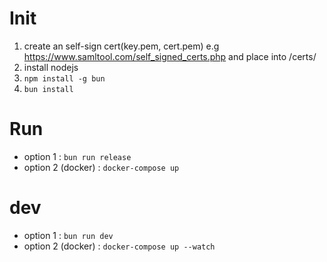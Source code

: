 # Init
1. create an self-sign cert(key.pem, cert.pem) e.g https://www.samltool.com/self_signed_certs.php and place into /certs/
1. install nodejs
1. `npm install -g bun `
1. `bun install`

# Run
- option 1 : `bun run release`
- option 2 (docker) : `docker-compose up`

# dev
- option 1 : `bun run dev`
- option 2 (docker) : `docker-compose up --watch`

